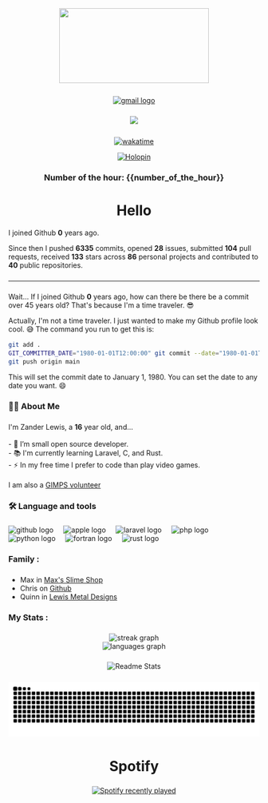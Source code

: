 <div align="center">
  <img height="150" width="300" src="https://user-images.githubusercontent.com/74038190/212284094-e50ceae2-de86-4dd6-9f9c-a3ebcb3ede9e.gif"  />
</div>

###

<div align="center">
  <a href="mailto:zander@zanderlewis.dev" target="_blank">
    <img src="https://img.shields.io/static/v1?message=zander@zanderlewis.dev&logo=gmail&label=EMAIL&color=D14836&logoColor=white&labelColor=&style=for-the-badge" height="25" alt="gmail logo"  />
  </a>
</div>

###

<div align="center">
  <img src="https://profile-counter.glitch.me/zanderlewis/count.svg?"  />
</div>

###

<div align="center">

[![wakatime](https://wakatime.com/badge/user/2f94f83c-7859-4053-a093-81ba6053e5e3.svg)](https://wakatime.com/@2f94f83c-7859-4053-a093-81ba6053e5e3)

[![Holopin](https://holopin.me/zanderlewis)](https://holopin.io/@zanderlewis)

###

### Number of the hour: {{number_of_the_hour}}

</div>

###

<h1 align="center">Hello</h1>


I joined Github **0** years ago.

Since then I pushed **6335** commits, opened **28** issues, submitted **104** pull requests, received **133** stars across **86** personal projects and contributed to **40** public repositories.

###

<hr>

###

Wait... If I joined Github **0** years ago, how can there be there be a commit over 45 years old? That's because I'm a time traveler. 😎

Actually, I'm not a time traveler. I just wanted to make my Github profile look cool. 😅 The command you run to get this is:
```bash
git add .
GIT_COMMITTER_DATE="1980-01-01T12:00:00" git commit --date="1980-01-01T12:00:00" -m "Update"
git push origin main
```
This will set the commit date to January 1, 1980. You can set the date to any date you want. 😄

###

<h3 align="left">👩‍💻  About Me</h3>

###

<p align="left">I'm Zander Lewis, a <b>16</b> year old, and...<br><br>- 🔭 I’m small open source developer.<br>- 📚 I'm currently learning Laravel, C, and Rust.<br>- ⚡ In my free time I prefer to code than play video games.<br><br>I am also a <a href="https://www.mersenne.org">GIMPS volunteer</a></p>

###

<h3 align="left">🛠 Language and tools</h3>

###

<div align="left">
  <img src="https://skillicons.dev/icons?i=github" height="40" alt="github logo"  />
  <img width="12" />
  <img src="https://skillicons.dev/icons?i=apple" height="40" alt="apple logo"  />
  <img width="12" />
  <img src="https://skillicons.dev/icons?i=laravel" height="40" alt="laravel logo"  />
  <img width="12" />
  <img src="https://skillicons.dev/icons?i=php" height="40" alt="php logo"  />
  <img width="12" />
  <img src="https://skillicons.dev/icons?i=py" height="40" alt="python logo"  />
  <img width="12" />
  <img src="https://skillicons.dev/icons?i=fortran" height="40" alt="fortran logo"  />
  <img width="12" />
  <img src="https://skillicons.dev/icons?i=rust" height="40" alt="rust logo"  />
</div>

###

<h3 align="left">Family :</h3>

###

<div align="left">
  <ul>
    <li>Max in <a href="https://maxsslimeshop.com">Max's Slime Shop</a></li>
    <li>Chris on <a href="https://github.com/chrisnetonline">Github</a></li>
    <li>Quinn in <a href="https://www.etsy.com/shop/LewisMetalDesigns">Lewis Metal Designs</a></li>
  </ul>
</div>

<h3 align="left">My Stats :</h3>

###

<div align="center">
  <img src="https://streak-stats.demolab.com?user=zanderlewis&locale=en&mode=daily&theme=dark&hide_border=false&border_radius=5&order=3" height="220" alt="streak graph" /> <br>
  <img src="https://github-readme-stats.vercel.app/api/top-langs?username=zanderlewis&locale=en&hide_title=false&layout=compact&card_width=320&langs_count=6&theme=dracula&hide_border=false&order=2" height="150" alt="languages graph"  />
</div>

###

<div align="center">

![Readme Stats](https://github-readme-stats-one-bice.vercel.app/api?username=zanderlewis&theme=transparent&show_icons=true)

</div>

###

<img src="https://raw.githubusercontent.com/zanderlewis/zanderlewis/output/snake.svg" alt="Snake animation" />

###

<h1 align="center">Spotify</h1>

###

<div align="center">
  <a href="https://open.spotify.com/user/zapalew">
    <img src="https://spotify-recently-played-readme.vercel.app/api?user=zapalew&count=5&unique=true" alt="Spotify recently played" width="50%"  />
  </a>
</div>

###
